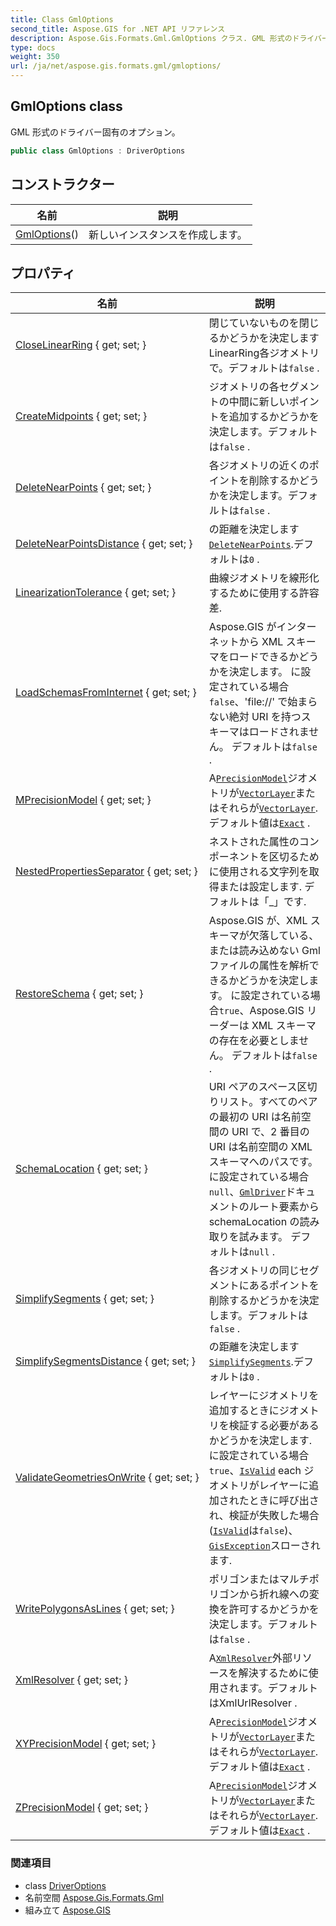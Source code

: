 ```yaml
---
title: Class GmlOptions
second_title: Aspose.GIS for .NET API リファレンス
description: Aspose.Gis.Formats.Gml.GmlOptions クラス. GML 形式のドライバー固有のオプション
type: docs
weight: 350
url: /ja/net/aspose.gis.formats.gml/gmloptions/
---
```

## GmlOptions class

GML 形式のドライバー固有のオプション。

```csharp
public class GmlOptions : DriverOptions
```

## コンストラクター

| 名前 | 説明 |
| --- | --- |
| [GmlOptions](gmloptions/)() | 新しいインスタンスを作成します。 |

## プロパティ

| 名前 | 説明 |
| --- | --- |
| [CloseLinearRing](../../aspose.gis/driveroptions/closelinearring/) { get; set; } | 閉じていないものを閉じるかどうかを決定しますLinearRing各ジオメトリで。デフォルトは`false` . |
| [CreateMidpoints](../../aspose.gis/driveroptions/createmidpoints/) { get; set; } | ジオメトリの各セグメントの中間に新しいポイントを追加するかどうかを決定します。デフォルトは`false` . |
| [DeleteNearPoints](../../aspose.gis/driveroptions/deletenearpoints/) { get; set; } | 各ジオメトリの近くのポイントを削除するかどうかを決定します。デフォルトは`false` . |
| [DeleteNearPointsDistance](../../aspose.gis/driveroptions/deletenearpointsdistance/) { get; set; } | の距離を決定します[`DeleteNearPoints`](../../aspose.gis/driveroptions/deletenearpoints/).デフォルトは`0` . |
| [LinearizationTolerance](../../aspose.gis/driveroptions/linearizationtolerance/) { get; set; } | 曲線ジオメトリを線形化するために使用する許容差. |
| [LoadSchemasFromInternet](../../aspose.gis.formats.gml/gmloptions/loadschemasfrominternet/) { get; set; } | Aspose.GIS がインターネットから XML スキーマをロードできるかどうかを決定します。 に設定されている場合`false`、'file://' で始まらない絶対 URI を持つスキーマはロードされません。 デフォルトは`false` . |
| [MPrecisionModel](../../aspose.gis/driveroptions/mprecisionmodel/) { get; set; } | A[`PrecisionModel`](../../aspose.gis/precisionmodel/)ジオメトリが[`VectorLayer`](../../aspose.gis/vectorlayer/)またはそれらが[`VectorLayer`](../../aspose.gis/vectorlayer/). デフォルト値は[`Exact`](../../aspose.gis/precisionmodel/exact/) . |
| [NestedPropertiesSeparator](../../aspose.gis.formats.gml/gmloptions/nestedpropertiesseparator/) { get; set; } | ネストされた属性のコンポーネントを区切るために使用される文字列を取得または設定します. デフォルトは「_」です. |
| [RestoreSchema](../../aspose.gis.formats.gml/gmloptions/restoreschema/) { get; set; } | Aspose.GIS が、XML スキーマが欠落している、または読み込めない Gml ファイルの属性を解析できるかどうかを決定します。 に設定されている場合`true`、Aspose.GIS リーダーは XML スキーマの存在を必要としません。 デフォルトは`false` . |
| [SchemaLocation](../../aspose.gis.formats.gml/gmloptions/schemalocation/) { get; set; } | URI ペアのスペース区切りリスト。すべてのペアの最初の URI は名前空間の URI で、2 番目の URI は名前空間の XML スキーマへのパスです。 に設定されている場合`null`、[`GmlDriver`](../gmldriver/)ドキュメントのルート要素から schemaLocation の読み取りを試みます。 デフォルトは`null` . |
| [SimplifySegments](../../aspose.gis/driveroptions/simplifysegments/) { get; set; } | 各ジオメトリの同じセグメントにあるポイントを削除するかどうかを決定します。デフォルトは`false` . |
| [SimplifySegmentsDistance](../../aspose.gis/driveroptions/simplifysegmentsdistance/) { get; set; } | の距離を決定します[`SimplifySegments`](../../aspose.gis/driveroptions/simplifysegments/).デフォルトは`0` . |
| [ValidateGeometriesOnWrite](../../aspose.gis/driveroptions/validategeometriesonwrite/) { get; set; } | レイヤーにジオメトリを追加するときにジオメトリを検証する必要があるかどうかを決定します. に設定されている場合`true`、[`IsValid`](../../aspose.gis.geometries/geometry/isvalid/) each ジオメトリがレイヤーに追加されたときに呼び出され、検証が失敗した場合 ([`IsValid`](../../aspose.gis.geometries/geometry/isvalid/)は`false`)、[`GisException`](../../aspose.gis/gisexception/)スローされます. |
| [WritePolygonsAsLines](../../aspose.gis/driveroptions/writepolygonsaslines/) { get; set; } | ポリゴンまたはマルチポリゴンから折れ線への変換を許可するかどうかを決定します。デフォルトは`false` . |
| [XmlResolver](../../aspose.gis.formats.gml/gmloptions/xmlresolver/) { get; set; } | A[`XmlResolver`](./xmlresolver/)外部リソースを解決するために使用されます。デフォルトはXmlUrlResolver . |
| [XYPrecisionModel](../../aspose.gis/driveroptions/xyprecisionmodel/) { get; set; } | A[`PrecisionModel`](../../aspose.gis/precisionmodel/)ジオメトリが[`VectorLayer`](../../aspose.gis/vectorlayer/)またはそれらが[`VectorLayer`](../../aspose.gis/vectorlayer/). デフォルト値は[`Exact`](../../aspose.gis/precisionmodel/exact/) . |
| [ZPrecisionModel](../../aspose.gis/driveroptions/zprecisionmodel/) { get; set; } | A[`PrecisionModel`](../../aspose.gis/precisionmodel/)ジオメトリが[`VectorLayer`](../../aspose.gis/vectorlayer/)またはそれらが[`VectorLayer`](../../aspose.gis/vectorlayer/). デフォルト値は[`Exact`](../../aspose.gis/precisionmodel/exact/) . |

### 関連項目

* class [DriverOptions](../../aspose.gis/driveroptions/)
* 名前空間 [Aspose.Gis.Formats.Gml](../../aspose.gis.formats.gml/)
* 組み立て [Aspose.GIS](../../)


